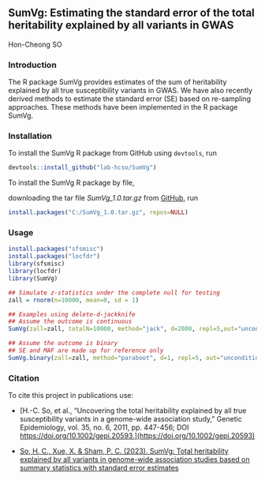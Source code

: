 ## SumVg: Estimating the standard error of the total heritability explained by all variants in GWAS
Hon-Cheong SO

### Introduction
The R package SumVg provides estimates of the sum of heritability explained by all true susceptibility variants in GWAS. We have also recently derived methods to estimate the standard error (SE) based on re-sampling approaches. These methods have been implemented in the R package SumVg. 

### Installation
To install the SumVg R package from GitHub using `devtools`, run

```R
devtools::install_github("lab-hcso/SumVg")
```

To install the SumVg R package by file,

downloading the tar file *SumVg_1.0.tar.gz* from [GitHub](https://github.com/lab-hcso/SumVg), run

```R
install.packages("C:/SumVg_1.0.tar.gz", repos=NULL)
```

### Usage

```R
install.packages("sfsmisc")
install.packages("locfdr")
library(sfsmisc)
library(locfdr)
library(SumVg)

## Simulate z-statistics under the complete null for testing
zall = rnorm(n=10000, mean=0, sd = 1)

## Examples using delete-d-jackknife 
## Assume the outcome is continuous
SumVg(zall=zall, totalN=10000, method="jack", d=2000, repl=5,out="unconditional") 

## Assume the outcome is binary
## SE and MAF are made up for reference only
SumVg.binary(zall=zall, method="paraboot", d=1, repl=5, out="unconditional", SE= rep(0.1,10000), K=0.01, MAF=rep(0.2, 10000) )
```

### Citation

To cite this project in publications use:

- [H.-C. So, et al., “Uncovering the total heritability explained by all true susceptibility variants in a genome-wide association study,” Genetic Epidemiology, vol. 35, no. 6, 2011, pp. 447-456; DOI https://doi.org/10.1002/gepi.20593.](https://doi.org/10.1002/gepi.20593)

- [So, H. C., Xue, X. & Sham, P. C. (2023). SumVg: Total heritability explained by all variants in genome-wide association studies based on summary statistics with standard error estimates](https://arxiv.org/abs/2306.14200)
